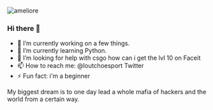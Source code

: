 ![ameliore](https://user-images.githubusercontent.com/63863060/158916447-16767a24-66ca-4f68-a436-7071f4844a3b.png)

### Hi there 👋

- 🔭 I’m currently working on a few things.
- 🌱 I’m currently learning Python.
- 🤔 I’m looking for help with csgo how can i get the lvl 10 on Faceit
- 📫 How to reach me: @loutchoesport Twitter
- ⚡ Fun fact: i'm a beginner

My biggest dream is to one day lead a whole mafia of hackers and the world from a certain way.
